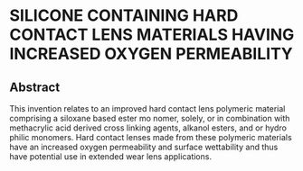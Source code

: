 # SILICONE CONTAINING HARD CONTACT LENS MATERIALS HAVING INCREASED OXYGEN PERMEABILITY

## Abstract
This invention relates to an improved hard contact lens polymeric material comprising a siloxane based ester mo nomer, solely, or in combination with methacrylic acid derived cross linking agents, alkanol esters, and or hydro philic monomers. Hard contact lenses made from these polymeric materials have an increased oxygen permeability and surface wettability and thus have potential use in extended wear lens applications.